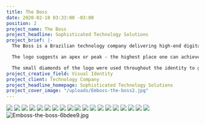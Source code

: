 ```yaml
---
title: The Boss
date: 2020-02-18 03:33:00 -03:00
position: 2
project_name: The Boss
project_headline: Sophisticated Technology Solutions
project_brief: |-
  The Boss is a Brazilian technology company delivering high-end digital solutions across different fields. The company wanted an identity that would reflect sophistication and exclusivity without losing a technological aspect.

  The logo suggests an apex or peak - the highest place one can achieve - formed by several small pieces that represent their different products and areas of activity. The custom letters of the logo convey an exclusive and tech-related look, being precise and strong aswell.

  The small diamonds of the logo were used throughout the identity to give rhythm and flexibility to the materials and different shades of blue were used to communicate reliability and to approximate the visual identity to the digital technology world.
project_creative_field: Visual Identity
project_client: Technology Company
project_headline_homepage: Sophisticated Technology Solutions
project_cover_image: "/uploads/Emboss-the-boss2.jpg"
---
```


![](/uploads/The%20Boss%20-%20Apresentac%CC%A7a%CC%83o15.jpg)
![](/uploads/The%20Boss%20-%20Apresentac%CC%A7a%CC%83o16.jpg)
![](/uploads/The%20Boss%20-%20Apresentac%CC%A7a%CC%83o18.jpg)
![](/uploads/The%20Boss%20-%20Apresentac%CC%A7a%CC%83o23.jpg)
![](/uploads/The%20Boss%20-%20Apresentac%CC%A7a%CC%83o24.jpg)
![](/uploads/The%20Boss%20-%20Apresentac%CC%A7a%CC%83o29.jpg)
![](/uploads/The%20Boss%20-%20Apresentac%CC%A7a%CC%83o31.jpg)
![](/uploads/The%20Boss%20-%20Apresentac%CC%A7a%CC%83o32.jpg)
![](/uploads/The%20Boss%20-%20Apresentac%CC%A7a%CC%83o33.jpg)
![](/uploads/The%20Boss%20-%20Apresentac%CC%A7a%CC%83o34.jpg)
![](/uploads/The%20Boss%20-%20Apresentac%CC%A7a%CC%83o37.jpg)
![](/uploads/The%20Boss%20-%20Apresentac%CC%A7a%CC%83o38.jpg)
![](/uploads/The%20Boss%20-%20Apresentac%CC%A7a%CC%83o39.jpg)
![](/uploads/The%20Boss%20-%20Apresentac%CC%A7a%CC%83o41.jpg)
![](/uploads/The%20Boss%20-%20Apresentac%CC%A7a%CC%83o42.jpg)
![](/uploads/The%20Boss%20-%20Apresentac%CC%A7a%CC%83o43.jpg)
![](/uploads/The%20Boss%20-%20Apresentac%CC%A7a%CC%83o45.jpg)
![](/uploads/The%20Boss%20-%20Apresentac%CC%A7a%CC%83o46.jpg)
![](/uploads/The%20Boss%20-%20Apresentac%CC%A7a%CC%83o47.jpg)![Emboss-the-boss-6bdee9.jpg](/uploads/Emboss-the-boss-6bdee9.jpg)
